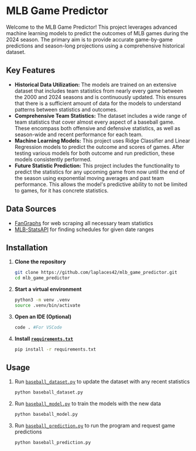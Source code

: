 # MLB Game Predictor
Welcome to the MLB Game Predictor! This project leverages advanced machine learning models to predict the outcomes of MLB games during the 2024 season. The primary aim is to provide accurate game-by-game predictions and season-long projections using a comprehensive historical dataset.

## Key Features
- **Historical Data Utilization:** The models are trained on an extensive dataset that includes team statistics from nearly every game between the 2000 and 2024 seasons and is continuously updated. This ensures that there is a sufficient amount of data for the models to understand patterns between statistics and outcomes.
- **Comprehensive Team Statistics:** The dataset includes a wide range of team statistics that cover almost every aspect of a baseball game. These encompass both offensive and defensive statistics, as well as season-wide and recent performance for each team.
- **Machine Learning Models:** This project uses Ridge Classifier and Linear Regression models to predict the outcome and scores of games. After testing various models for both outcome and run prediction, these models consistently performed.
- **Future Statistic Prediction:** This project includes the functionality to predict the statistics for any upcoming game from now until the end of the season using exponential moving averages and past team performance. This allows the model's predictive ability to not be limited to games, for it has concrete statistics.

## Data Sources
- [FanGraphs](https://www.fangraphs.com/leaders/major-league) for web scraping all necessary team statistics
- [MLB-StatsAPI](https://github.com/toddrob99/MLB-StatsAPI) for finding schedules for given date ranges

## Installation
1. **Clone the repository**
   ```bash
   git clone https://github.com/laplaces42/mlb_game_predictor.git
   cd mlb_game_predictor
   ```
2. **Start a virtual environment**
   ```bash
   python3 -m venv .venv
   source .venv/bin/activate
   ```
3. **Open an IDE (Optional)**
   ```bash
   code . #For VSCode
   ```
3. **Install [`requirements.txt`](https://github.com/laplaces42/mlb_game_predictor/blob/main/requirements.txt)**
   ```bash
   pip install -r requirements.txt
   ```

## Usage
1. Run [`baseball_dataset.py`](https://github.com/laplaces42/mlb_game_predictor/blob/main/baseball_dataset.py) to update the dataset with any recent statistics
   ```bash
   python baseball_dataset.py
   ```
2. Run [`baseball_model.py`](https://github.com/laplaces42/mlb_game_predictor/blob/main/baseball_model.py) to train the models with the new data
   ```bash
   python baseball_model.py
   ```
3. Run [`baseball_prediction.py`](https://github.com/laplaces42/mlb_game_predictor/blob/main/baseball_prediction.py) to run the program and request game predictions
   ```bash
   python baseball_prediction.py
   ```
